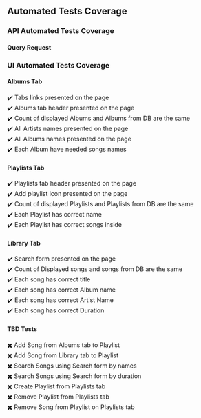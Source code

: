 
## Automated Tests Coverage ##
### API Automated Tests Coverage ###
#### Query Request ####
### UI Automated Tests Coverage ###
#### Albums Tab ####
:heavy_check_mark: Tabs links presented on the page  
:heavy_check_mark: Albums tab header presented on the page  
:heavy_check_mark: Count of displayed Albums and Albums from DB are the same  
:heavy_check_mark: All Artists names presented on the page  
:heavy_check_mark: All Albums names presented on the page  
:heavy_check_mark: Each Album have needed songs names

#### Playlists Tab ####
:heavy_check_mark: Playlists tab header presented on the page  
:heavy_check_mark: Add playlist icon presented on the page  
:heavy_check_mark: Count of displayed Playlists and Playlists from DB are the same  
:heavy_check_mark: Each Playlist has correct name  
:heavy_check_mark: Each Playlist has correct songs inside

#### Library Tab ####
:heavy_check_mark: Search form presented on the page  
:heavy_check_mark: Count of Displayed songs and songs from DB are the same  
:heavy_check_mark: Each song has correct title  
:heavy_check_mark: Each song has correct Album name  
:heavy_check_mark: Each song has correct Artist Name  
:heavy_check_mark: Each song has correct Duration

#### TBD Tests ####
:heavy_multiplication_x: Add Song from Albums tab to Playlist  
:heavy_multiplication_x: Add Song from Library tab to Playlist  
:heavy_multiplication_x: Search Songs using Search form by names  
:heavy_multiplication_x: Search Songs using Search form by duration  
:heavy_multiplication_x: Create Playlist from Playlists tab  
:heavy_multiplication_x: Remove Playlist from Playlists tab  
:heavy_multiplication_x: Remove Song from Playlist on Playlists tab